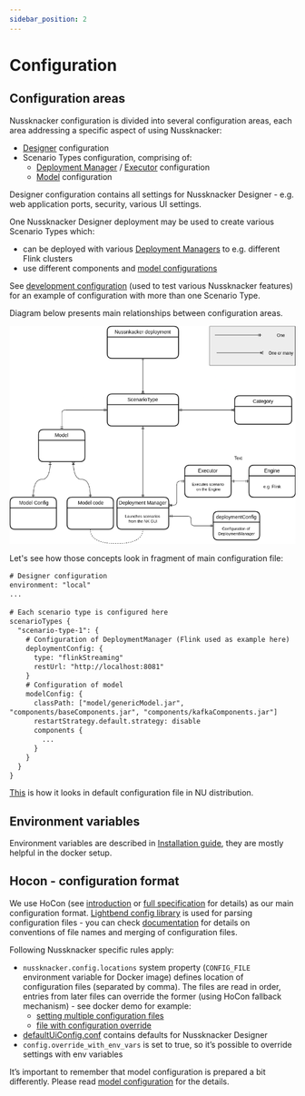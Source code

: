 ```yaml
---
sidebar_position: 2
---
```

# Configuration 


## Configuration areas

Nussknacker configuration is divided into several configuration areas, each area addressing a specific aspect of using Nussknacker:

* [Designer](/about/GLOSSARY#nussknacker-designer) configuration
* Scenario Types configuration, comprising of:
    * [Deployment Manager](/about/GLOSSARY#deployment-manager) / [Executor](/about/GLOSSARY#executor) configuration
    * [Model](/about/GLOSSARY#executor) configuration

Designer configuration  contains all settings for Nussknacker Designer - e.g. web application ports, security, various UI settings. 

One Nussknacker Designer deployment may be used to create various Scenario Types which:
                          
* can be deployed with various [Deployment Managers](DeploymentManagerConfiguration.md)  to e.g. different Flink clusters 
* use different components and [model configurations](ModelConfiguration.md) 

See [development configuration](https://github.com/TouK/nussknacker/blob/staging/nussknacker-dist/src/universal/conf/dev-application.conf#L33) (used to test various Nussknacker features) for an example of configuration with more than one Scenario Type.

Diagram below presents main relationships between configuration areas.

![Configuration areas](img/configuration_areas.png "configuration areas")
                  
Let's see how those concepts look in fragment of main configuration file:
```hocon
# Designer configuration 
environment: "local"
...

# Each scenario type is configured here 
scenarioTypes {
  "scenario-type-1": {
    # Configuration of DeploymentManager (Flink used as example here) 
    deploymentConfig: {
      type: "flinkStreaming"
      restUrl: "http://localhost:8081"
    }
    # Configuration of model
    modelConfig: {
      classPath: ["model/genericModel.jar", "components/baseComponents.jar", "components/kafkaComponents.jar"]
      restartStrategy.default.strategy: disable
      components {
        ...
      }
    }
  }
}

```

[This](https://github.com/TouK/nussknacker/blob/staging/nussknacker-dist/src/universal/conf/application.conf) is how it looks in default configuration file in NU distribution.

## Environment variables

Environment variables are described in [Installation guide](./Installation.md), they are mostly helpful in the docker setup.

## Hocon - configuration format

We use HoCon (see [introduction](https://github.com/lightbend/config#using-hocon-the-json-superset) or [full specification](https://github.com/lightbend/config/blob/master/HOCON.md) for details) as our main configuration format. [Lightbend config library](https://github.com/lightbend/config/tree/master) is used for parsing configuration files - you can check [documentation](https://github.com/lightbend/config#standard-behavior) for details on conventions of file names and merging of configuration files. 

Following Nussknacker specific rules apply:

* `nussknacker.config.locations` system property (`CONFIG_FILE `environment variable for Docker image) defines location of configuration files (separated by comma). The files are read in order, entries from later files can override the former (using HoCon fallback mechanism) - see docker demo for example:
    * [setting multiple configuration files](https://github.com/TouK/nussknacker-quickstart/blob/main/docker-compose.yml#L12)
    * [file with configuration override](https://github.com/TouK/nussknacker-quickstart/blob/main/nussknacker/nussknacker.conf)
* [defaultUiConfig.conf](https://github.com/TouK/nussknacker/blob/staging/ui/server/src/main/resources/defaultUiConfig.conf) contains defaults for Nussknacker Designer
* `config.override_with_env_vars` is set to true, so it’s possible to override settings with env variables

It’s important to remember that model configuration is prepared a bit differently. Please read [model configuration](ModelConfiguration.md) for the details. 
